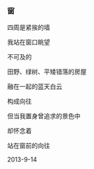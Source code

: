 ### 窗

四周是紧挨的墙

我站在窗口眺望

不可及的

田野、绿树、平矮错落的房屋

融在一起的蓝天白云

构成向往

但当我置身曾追求的景色中

却怀念着

站在窗前的向往

2013-9-14
